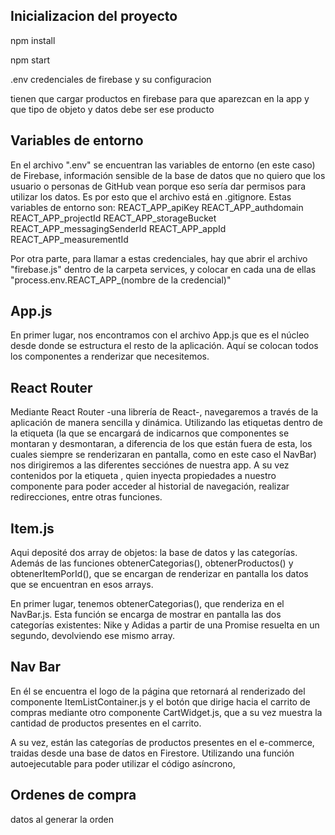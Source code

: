 ## Inicializacion del proyecto

npm install 

npm start

.env credenciales de firebase y su configuracion

tienen que cargar productos en firebase para que aparezcan en la app y que tipo de objeto y datos debe ser ese producto

## Variables de entorno 

En el archivo ".env" se encuentran las variables de entorno (en este caso) de Firebase, información sensible de la base de datos que no quiero que los usuario o personas de GitHub vean porque eso sería dar permisos para utilizar los datos. Es por esto que el archivo está en .gitignore. 
Estas variables de entorno son: 
REACT_APP_apiKey 
REACT_APP_authdomain 
REACT_APP_projectId 
REACT_APP_storageBucket 
REACT_APP_messagingSenderId
REACT_APP_appId
REACT_APP_measurementId

Por otra parte, para llamar a estas credenciales, hay que abrir el archivo "firebase.js" dentro de la carpeta services, y colocar en cada una de ellas "process.env.REACT_APP_(nombre de la credencial)"

## App.js

En primer lugar, nos encontramos con el archivo App.js que es el núcleo desde donde se estructura el resto de la aplicación. Aquí se colocan todos los componentes a renderizar que necesitemos.

## React Router

Mediante React Router -una librería de React-, navegaremos a través de la aplicación de manera sencilla y dinámica.
Utilizando las etiquetas <Route> dentro de la etiqueta <Switch> (la que se encargará de indicarnos que componentes se montaran y desmontaran, a diferencia de los que están fuera de esta, los cuales siempre se renderizaran en pantalla, como en este caso el NavBar) nos dirigiremos a las diferentes secciónes de nuestra app. A su vez contenidos por la etiqueta <BrowserRouter>, quien inyecta propiedades a nuestro componente para poder acceder al historial de navegación, realizar redirecciones, entre otras funciones.

## Item.js 

Aqui deposité dos array de objetos: la base de datos y las categorías. Además de las funciones obtenerCategorias(), obtenerProductos() y obtenerItemPorId(), que se encargan de renderizar en pantalla los datos que se encuentran en esos arrays. 

En primer lugar, tenemos obtenerCategorias(), que renderiza en el NavBar.js. 
Esta función se encarga de mostrar en pantalla las dos categorías existentes: Nike y Adidas a partir de una Promise resuelta en un segundo, devolviendo ese mismo array. 


## Nav Bar

En él se encuentra el logo de la página que retornará al renderizado del componente ItemListContainer.js y el botón que dirige hacia el carrito de compras mediante otro componente CartWidget.js, que a su vez muestra la cantidad de productos presentes en el carrito.

A su vez, están las categorías de productos presentes en el e-commerce, traidas desde una base de datos en Firestore. Utilizando una función autoejecutable para poder utilizar el código asíncrono, 

## Ordenes de compra

datos al generar la orden
